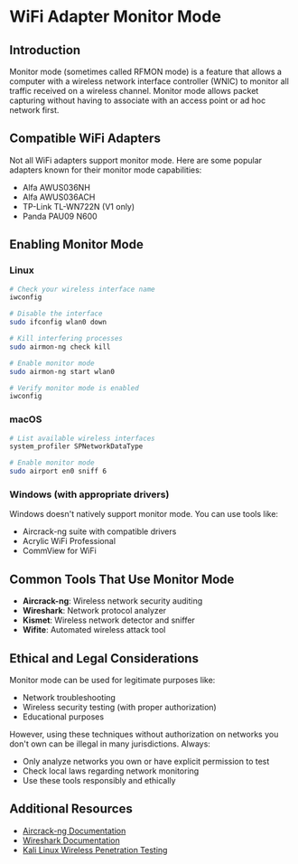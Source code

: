 # WiFi Adapter Monitor Mode

## Introduction

Monitor mode (sometimes called RFMON mode) is a feature that allows a computer with a wireless network interface controller (WNIC) to monitor all traffic received on a wireless channel. Monitor mode allows packet capturing without having to associate with an access point or ad hoc network first.

## Compatible WiFi Adapters

Not all WiFi adapters support monitor mode. Here are some popular adapters known for their monitor mode capabilities:

- Alfa AWUS036NH
- Alfa AWUS036ACH
- TP-Link TL-WN722N (V1 only)
- Panda PAU09 N600

## Enabling Monitor Mode

### Linux

```bash
# Check your wireless interface name
iwconfig

# Disable the interface
sudo ifconfig wlan0 down

# Kill interfering processes
sudo airmon-ng check kill

# Enable monitor mode
sudo airmon-ng start wlan0

# Verify monitor mode is enabled
iwconfig
```

### macOS

```bash
# List available wireless interfaces
system_profiler SPNetworkDataType

# Enable monitor mode
sudo airport en0 sniff 6
```

### Windows (with appropriate drivers)

Windows doesn't natively support monitor mode. You can use tools like:

- Aircrack-ng suite with compatible drivers
- Acrylic WiFi Professional
- CommView for WiFi

## Common Tools That Use Monitor Mode

- **Aircrack-ng**: Wireless network security auditing
- **Wireshark**: Network protocol analyzer
- **Kismet**: Wireless network detector and sniffer
- **Wifite**: Automated wireless attack tool

## Ethical and Legal Considerations

Monitor mode can be used for legitimate purposes like:
- Network troubleshooting
- Wireless security testing (with proper authorization)
- Educational purposes

However, using these techniques without authorization on networks you don't own can be illegal in many jurisdictions. Always:
- Only analyze networks you own or have explicit permission to test
- Check local laws regarding network monitoring
- Use these tools responsibly and ethically

## Additional Resources

- [Aircrack-ng Documentation](https://www.aircrack-ng.org/documentation.html)
- [Wireshark Documentation](https://www.wireshark.org/docs/)
- [Kali Linux Wireless Penetration Testing](https://www.kali.org/docs/usb/kali-linux-live-usb-persistence/)
